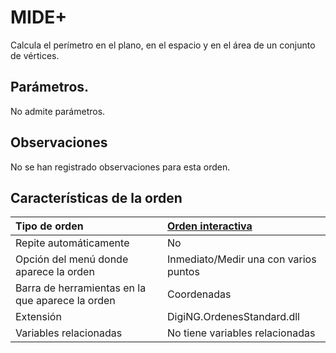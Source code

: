# MIDE+

Calcula el perímetro en el plano, en el espacio y en el área de un conjunto de vértices.

## Parámetros.

No admite parámetros.

## Observaciones

No se han registrado observaciones para esta orden.

## Características de la orden

| Tipo de orden | [Orden interactiva](mide-mas.md) |
| :--- | :--- |
| Repite automáticamente | No |
| Opción del menú donde aparece la orden | Inmediato/Medir una con varios puntos |
| Barra de herramientas en la que aparece la orden | Coordenadas |
| Extensión | DigiNG.OrdenesStandard.dll |
| Variables relacionadas | No tiene variables relacionadas |

